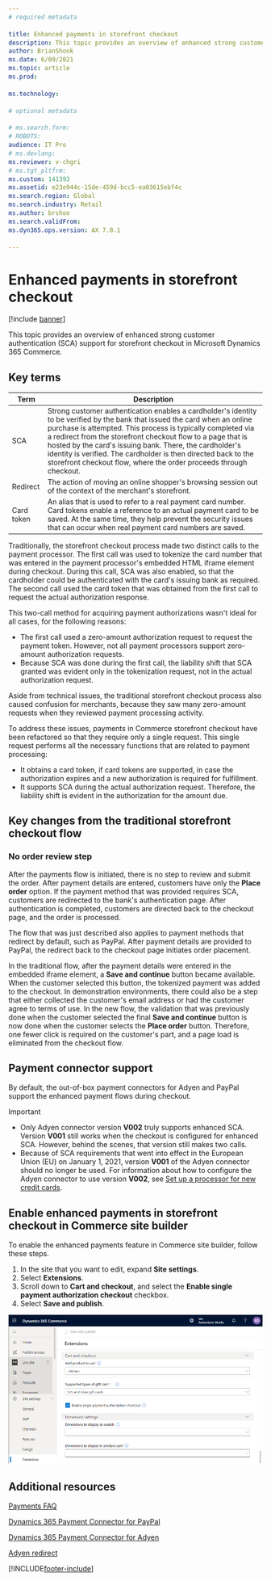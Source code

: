 ```yaml
---
# required metadata

title: Enhanced payments in storefront checkout
description: This topic provides an overview of enhanced strong customer authentication (SCA) support for storefront checkout in Microsoft Dynamics 365 Commerce.
author: BrianShook
ms.date: 6/09/2021
ms.topic: article
ms.prod: 

ms.technology: 

# optional metadata

# ms.search.form: 
# ROBOTS: 
audience: IT Pro
# ms.devlang: 
ms.reviewer: v-chgri
# ms.tgt_pltfrm: 
ms.custom: 141393
ms.assetid: e23e944c-15de-459d-bcc5-ea03615ebf4c
ms.search.region: Global
ms.search.industry: Retail
ms.author: brshoo
ms.search.validFrom: 
ms.dyn365.ops.version: AX 7.0.1

---
```


# Enhanced payments in storefront checkout

[!include [banner](../includes/banner.md)]

This topic provides an overview of enhanced strong customer authentication (SCA) support for storefront checkout in Microsoft Dynamics 365 Commerce.

## Key terms

| Term | Description |
|---|---|
| SCA | Strong customer authentication enables a cardholder's identity to be verified by the bank that issued the card when an online purchase is attempted. This process is typically completed via a redirect from the storefront checkout flow to a page that is hosted by the card's issuing bank. There, the cardholder's identity is verified. The cardholder is then directed back to the storefront checkout flow, where the order proceeds through checkout. |
| Redirect | The action of moving an online shopper's browsing session out of the context of the merchant's storefront. |
| Card token | An alias that is used to refer to a real payment card number. Card tokens enable a reference to an actual payment card to be saved. At the same time, they help prevent the security issues that can occur when real payment card numbers are saved. |

Traditionally, the storefront checkout process made two distinct calls to the payment processor. The first call was used to tokenize the card number that was entered in the payment processor's embedded HTML iframe element during checkout. During this call, SCA was also enabled, so that the cardholder could be authenticated with the card's issuing bank as required. The second call used the card token that was obtained from the first call to request the actual authorization response.

This two-call method for acquiring payment authorizations wasn't ideal for all cases, for the following reasons:

- The first call used a zero-amount authorization request to request the payment token. However, not all payment processors support zero-amount authorization requests.
- Because SCA was done during the first call, the liability shift that SCA granted was evident only in the tokenization request, not in the actual authorization request.

Aside from technical issues, the traditional storefront checkout process also caused confusion for merchants, because they saw many zero-amount requests when they reviewed payment processing activity.

To address these issues, payments in Commerce storefront checkout have been refactored so that they require only a single request. This single request performs all the necessary functions that are related to payment processing:

- It obtains a card token, if card tokens are supported, in case the authorization expires and a new authorization is required for fulfillment.
- It supports SCA during the actual authorization request. Therefore, the liability shift is evident in the authorization for the amount due.

## Key changes from the traditional storefront checkout flow

### No order review step

After the payments flow is initiated, there is no step to review and submit the order. After payment details are entered, customers have only the **Place order** option. If the payment method that was provided requires SCA, customers are redirected to the bank's authentication page. After authentication is completed, customers are directed back to the checkout page, and the order is processed.

The flow that was just described also applies to payment methods that redirect by default, such as PayPal. After payment details are provided to PayPal, the redirect back to the checkout page initiates order placement.

In the traditional flow, after the payment details were entered in the embedded iframe element, a **Save and continue** button became available. When the customer selected this button, the tokenized payment was added to the checkout. In demonstration environments, there could also be a step that either collected the customer's email address or had the customer agree to terms of use. In the new flow, the validation that was previously done when the customer selected the final **Save and continue** button is now done when the customer selects the **Place order** button. Therefore, one fewer click is required on the customer's part, and a page load is eliminated from the checkout flow.

## Payment connector support

By default, the out-of-box payment connectors for Adyen and PayPal support the enhanced payment flows during checkout.

> [!IMPORTANT]
> - Only Adyen connector version **V002** truly supports enhanced SCA. Version **V001** still works when the checkout is configured for enhanced SCA. However, behind the scenes, that version still makes two calls.
> - Because of SCA requirements that went into effect in the European Union (EU) on January 1, 2021, version **V001** of the Adyen connector should no longer be used. For information about how to configure the Adyen connector to use version **V002**, see [Set up a processor for new credit cards](adyen-connector-setup.md#set-up-a-processor-for-new-credit-cards).

## Enable enhanced payments in storefront checkout in Commerce site builder

To enable the enhanced payments feature in Commerce site builder, follow these steps.

1. In the site that you want to edit, expand **Site settings**.
2. Select **Extensions**.
3. Scroll down to **Cart and checkout**, and select the **Enable single payment authorization checkout** checkbox.
4. Select **Save and publish**.

![Enabling enhanced payments in storefront checkout in Commerce site builder.](media/rfac.png)

## Additional resources

[Payments FAQ](payments-retail.md)

[Dynamics 365 Payment Connector for PayPal](../paypal.md)

[Dynamics 365 Payment Connector for Adyen](adyen-connector.md)

[Adyen redirect](../adyen_redirect.md)

[!INCLUDE[footer-include](../../includes/footer-banner.md)]
